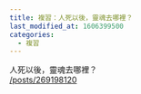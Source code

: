 ```yaml
---
title: 複習：人死以後，靈魂去哪裡？
last_modified_at: 1606399500
categories:
  - 複習
---
```


<p>人死以後，靈魂去哪裡？<br>
<a href="/posts/269198120" target="_blank">/posts/269198120</a></p>

<p>&nbsp;</p>

